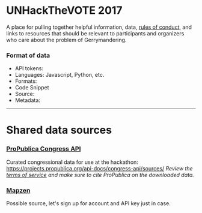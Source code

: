 # UNHackTheVOTE 2017

A place for pulling together helpful information, data, [rules of conduct](https://github.com/thursdaynetwork/Hackathon_Gerrymandering/blob/master/CodeOfConduct.md), and links to resources that should be relevant to participants and organizers who care about the problem of Gerrymandering.

### Format of data 

- API tokens: 
- Languages: Javascript, Python, etc.
- Formats: 
- Code Snippet
- Source: 
- Metadata:

---

# Shared data sources

### [ProPublica Congress API](https://projects.propublica.org/api-docs/congress-api/endpoints/)

Curated congressional data for use at the hackathon: https://projects.propublica.org/api-docs/congress-api/sources/ _Review the [terms of service](https://projects.propublica.org/api-docs/congress-api/usage/) and make sure to cite ProPublica on the downloaded data._


### [Mapzen](https://mapzen.com/documentation/overview/)


Possible source, let's sign up for account and API key just in case.

